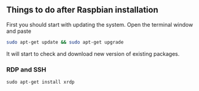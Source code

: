## Things to do after Raspbian installation
First you should start with updating the system. Open the terminal window and paste
```bash
sudo apt-get update && sudo apt-get upgrade
```
It will start to check and download new version of existing packages.

### RDP and SSH


```
sudo apt-get install xrdp
```
